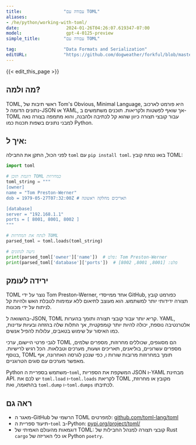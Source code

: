 ```yaml
---
title:                "עבודה עם TOML"
aliases:
- /he/python/working-with-toml/
date:                  2024-01-26T04:26:07.619347-07:00
model:                 gpt-4-0125-preview
simple_title:         "עבודה עם TOML"

tag:                  "Data Formats and Serialization"
editURL:              "https://github.com/dogweather/forkful/blob/master/content/he/python/working-with-toml.md"
---
```


{{< edit_this_page >}}

## מה ולמה?
TOML, ראשי תיבות של Tom's Obvious, Minimal Language, היא פורמט לארכוב נתונים הדומה ל-JSON או YAML, אך שואף לפשטות ולקריאות. תוכנים משתמשים ב-TOML עבור קובצי תצורה כיוון שהוא קל לכתיבה ולהבנה, והוא מתמפה בצורה נאה למבני נתונים בשפות תכנות כמו Python.

## איך ל:
לפני הכול, התקן את החבילה `toml` עם `pip install toml`. בואו ננתח קובץ TOML:

```python
import toml

# דוגמת תוכן TOML כמחרוזת
toml_string = """
[owner]
name = "Tom Preston-Werner"
dob = 1979-05-27T07:32:00Z # תאריכים מחלקה ראשונה

[database]
server = "192.168.1.1"
ports = [ 8001, 8001, 8002 ]
"""

# לנתח את המחרוזת TOML
parsed_toml = toml.loads(toml_string)

# גישה לנתונים
print(parsed_toml['owner']['name'])  # פלט: Tom Preston-Werner
print(parsed_toml['database']['ports'])  # פלט: [8001, 8001, 8002]
```

## ירידה לעומק
TOML נוצר על ידי Tom Preston-Werner, אחד ממייסדי GitHub, כפורמט קובץ תצורה ידידותי יותר למשתמש. הוא מעוצב לתיאום ללא עמימות לטבלת האש ולהיות קל לניתוח על ידי מכונות.

בהשוואה ל-JSON, TOML קריא יותר עבור קובצי תצורה ותומך בהערות. YAML, אלטרנטיבה נוספת, יכולה להיות יותר קומפקטית, אך התלות שלה בהזחה ובעיות עדינות, כמו האיסור על שימוש בטאבים, עלולות להפיל אנשים.

לגבי פרטי היישום, ערכי TOML הם מסוגפים, שכוללים מחרוזות, מספרים שלמים, מספרים עשרוניים, בוליאנים, תאריכים ושעות, מערכים וטבלאות. הכל רגיש לרישיות. בנוסף, TOML תומך במחרוזות מרובות שורות ו, כפי שנכון לגרסה האחרונה, אף מאפשר מערכים עם סוגים הטרוגניים.

Python משתמש בספריית ה-`toml`, המשקפת את הספריות JSON ו-YAML מבחינת API. יש לכם את `toml.load` ו-`toml.loads` לקריאת TOML מקובץ או מחרוזת, בהתאמה, ואת `toml.dump` ו-`toml.dumps` לכתיבתו.

## ראה גם
- מאגר ה-GitHub הרשמי של TOML למפרטים: [github.com/toml-lang/toml](https://github.com/toml-lang/toml)
- תיעוד ספריית ה-`toml` ב-Python: [pypi.org/project/toml/](https://pypi.org/project/toml/)
- דוגמאות מהעולם האמיתי של TOML: קובצי תצורה למנהל החבילות של Rust `cargo` או כלי האריזה של Python `poetry`.

